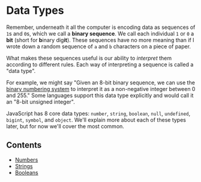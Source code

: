 # Data Types

Remember, underneath it all the computer is encoding data as sequences of `1`s and `0`s, which we call a **binary sequence**. We call each individual `1` or `0` a **bit** (short for **b**inary dig**it**). These sequences have no more meaning than if I wrote down a random sequence of `a` and `b` characters on a piece of paper.

What makes these sequences useful is our ability to *interpret* them according to different rules. Each way of interpreting a sequence is called a "data type".

For example, we might say "Given an 8-bit binary sequence, we can use the [binary numbering system][wiki-binary-number] to interpret it as a non-negative integer between 0 and 255." Some languages support this data type explicitly and would call it an "8-bit unsigned integer".

JavaScript has 8 core data types: `number`, `string`, `boolean`, `null`, `undefined`, `bigint`, `symbol`, and `object`. We'll explain more about each of these types later, but for now we'll cover the most common.

## Contents

- [Numbers](./Numbers.md)
- [Strings](./Strings.md)
- [Booleans](./Booleans)

[wiki-binary-number]: https://en.wikipedia.org/wiki/Binary_number

